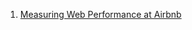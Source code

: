 1. [Measuring Web Performance at Airbnb](https://medium.com/airbnb-engineering/measuring-web-performance-at-airbnb-122da8d3ea3f)
